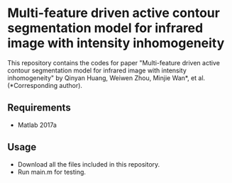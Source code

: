 # Multi-feature driven active contour segmentation model for infrared image with intensity inhomogeneity
This repository contains the codes for paper "Multi-feature driven active contour segmentation model for infrared image with intensity inhomogeneity" by Qinyan Huang, Weiwen Zhou, Minjie Wan*, et al. (*Corresponding author). 

## Requirements
- Matlab 2017a

## Usage
- Download all the files included in this repository.
- Run main.m for testing.
